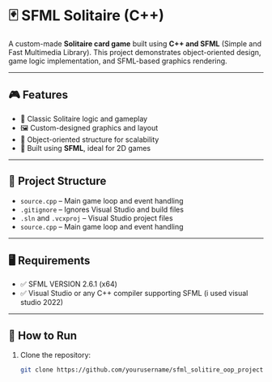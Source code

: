 # 🃏 SFML Solitaire (C++)

A custom-made **Solitaire card game** built using **C++ and SFML** (Simple and Fast Multimedia Library). This project demonstrates object-oriented design, game logic implementation, and SFML-based graphics rendering.

---

## 🎮 Features

- 🧠 Classic Solitaire logic and gameplay
- 🖼️ Custom-designed graphics and layout
- 🧱 Object-oriented structure for scalability
- 🎯 Built using **SFML**, ideal for 2D games

---

## 📁 Project Structure

- `source.cpp` – Main game loop and event handling
- `.gitignore` – Ignores Visual Studio and build files
- `.sln` and `.vcxproj` – Visual Studio project files
- `source.cpp` – Main game loop and event handling

---

## 🖥️ Requirements

- ✅ SFML VERSION 2.6.1 (x64)
- ✅ Visual Studio or any C++ compiler supporting SFML (i used visual studio 2022)

---

## 🚀 How to Run

1. Clone the repository:
   ```bash
   git clone https://github.com/yourusername/sfml_solitire_oop_project.git
